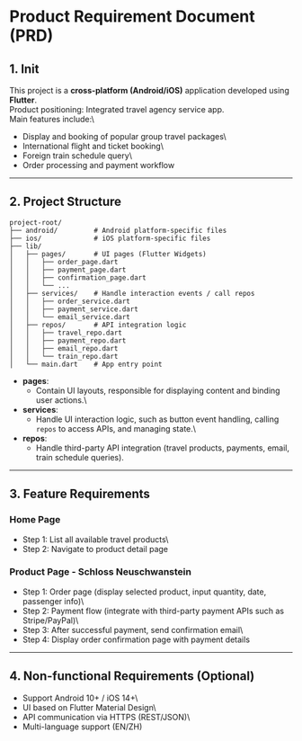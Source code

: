 # Product Requirement Document (PRD)

## 1. Init

This project is a **cross-platform (Android/iOS)** application developed
using **Flutter**.\
Product positioning: Integrated travel agency service app.\
Main features include:\
- Display and booking of popular group travel packages\
- International flight and ticket booking\
- Foreign train schedule query\
- Order processing and payment workflow

------------------------------------------------------------------------

## 2. Project Structure

    project-root/
    ├── android/         # Android platform-specific files
    ├── ios/             # iOS platform-specific files
    ├── lib/
    │   ├── pages/       # UI pages (Flutter Widgets)
    │   │   ├── order_page.dart
    │   │   ├── payment_page.dart
    │   │   ├── confirmation_page.dart
    │   │   └── ...
    │   ├── services/    # Handle interaction events / call repos
    │   │   ├── order_service.dart
    │   │   ├── payment_service.dart
    │   │   └── email_service.dart
    │   ├── repos/       # API integration logic
    │   │   ├── travel_repo.dart
    │   │   ├── payment_repo.dart
    │   │   ├── email_repo.dart
    │   │   └── train_repo.dart
    │   └── main.dart    # App entry point

-   **pages**:
    -   Contain UI layouts, responsible for displaying content and
        binding user actions.\
-   **services**:
    -   Handle UI interaction logic, such as button event handling,
        calling `repos` to access APIs, and managing state.\
-   **repos**:
    -   Handle third-party API integration (travel products, payments,
        email, train schedule queries).

------------------------------------------------------------------------

## 3. Feature Requirements

### Home Page

-   Step 1: List all available travel products\
-   Step 2: Navigate to product detail page

### Product Page - Schloss Neuschwanstein

-   Step 1: Order page (display selected product, input quantity, date,
    passenger info)\
-   Step 2: Payment flow (integrate with third-party payment APIs such
    as Stripe/PayPal)\
-   Step 3: After successful payment, send confirmation email\
-   Step 4: Display order confirmation page with payment details

------------------------------------------------------------------------

## 4. Non-functional Requirements (Optional)

-   Support Android 10+ / iOS 14+\
-   UI based on Flutter Material Design\
-   API communication via HTTPS (REST/JSON)\
-   Multi-language support (EN/ZH)
